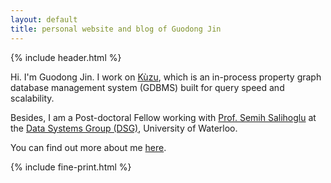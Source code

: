 ```yaml
---
layout: default
title: personal website and blog of Guodong Jin
---
```


{% include header.html %}

Hi. I'm Guodong Jin. I work on [Kùzu](https://kuzudb.com), which is an in-process property graph database management system (GDBMS) built for query speed and scalability.

Besides, I am a Post-doctoral Fellow working with [Prof. Semih Salihoglu](https://cs.uwaterloo.ca/~ssalihog) at the [Data Systems Group (DSG)](https://dsg.uwaterloo.ca), University of Waterloo.

You can find out more about me [here](https://www.guodongjin.com/about).

{% include fine-print.html %}
